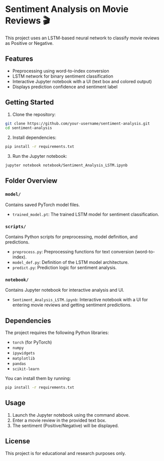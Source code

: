 # Sentiment Analysis on Movie Reviews 🎬

This project uses an LSTM-based neural network to classify movie reviews as Positive or Negative.

## Features
- Preprocessing using word-to-index conversion
- LSTM network for binary sentiment classification
- Interactive Jupyter notebook with a UI (text box and colored output)
- Displays prediction confidence and sentiment label

## Getting Started

1. Clone the repository:
```bash
git clone https://github.com/your-username/sentiment-analysis.git
cd sentiment-analysis
```
2. Install dependencies:
```bash
pip install -r requirements.txt
```
3. Run the Jupyter notebook:
```bash
jupyter notebook notebook/Sentiment_Analysis_LSTM.ipynb
```

## Folder Overview

### `model/`
Contains saved PyTorch model files.

- `trained_model.pt`: The trained LSTM model for sentiment classification.

### `scripts/`
Contains Python scripts for preprocessing, model definition, and predictions.

- `preprocess.py`: Preprocessing functions for text conversion (word-to-index).
- `model_def.py`: Definition of the LSTM model architecture.
- `predict.py`: Prediction logic for sentiment analysis.

### `notebook/`
Contains Jupyter notebook for interactive analysis and UI.

- `Sentiment_Analysis_LSTM.ipynb`: Interactive notebook with a UI for entering movie reviews and getting sentiment predictions.

## Dependencies
The project requires the following Python libraries:

- `torch` (for PyTorch)
- `numpy`
- `ipywidgets`
- `matplotlib`
- `pandas`
- `scikit-learn`

You can install them by running:

```bash
pip install -r requirements.txt
```
## Usage
1. Launch the Jupyter notebook using the command above.
2. Enter a movie review in the provided text box.
3. The sentiment (Positive/Negative) will be displayed.

## License
This project is for educational and research purposes only.


